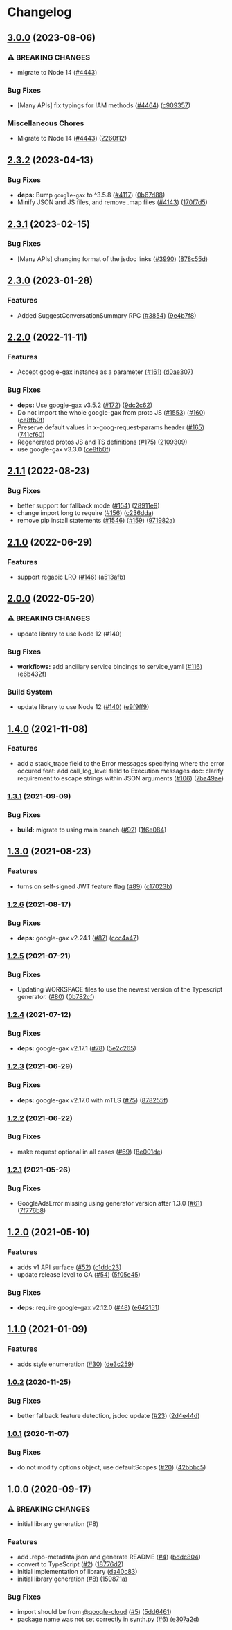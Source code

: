# Changelog

## [3.0.0](https://github.com/googleapis/google-cloud-node/compare/workflows-v2.3.2...workflows-v3.0.0) (2023-08-06)


### ⚠ BREAKING CHANGES

* migrate to Node 14 ([#4443](https://github.com/googleapis/google-cloud-node/issues/4443))

### Bug Fixes

* [Many APIs] fix typings for IAM methods ([#4464](https://github.com/googleapis/google-cloud-node/issues/4464)) ([c909357](https://github.com/googleapis/google-cloud-node/commit/c90935765ceee0eea6b9ce21a151707df142cf7d))


### Miscellaneous Chores

* Migrate to Node 14 ([#4443](https://github.com/googleapis/google-cloud-node/issues/4443)) ([2260f12](https://github.com/googleapis/google-cloud-node/commit/2260f12543d171bda95345e53475f5f0fdc45770))

## [2.3.2](https://github.com/googleapis/google-cloud-node/compare/workflows-v2.3.1...workflows-v2.3.2) (2023-04-13)


### Bug Fixes

* **deps:** Bump `google-gax` to ^3.5.8 ([#4117](https://github.com/googleapis/google-cloud-node/issues/4117)) ([0b67d88](https://github.com/googleapis/google-cloud-node/commit/0b67d883963643ce1b4f6d2ccd3e8d37adf6e029))
* Minify JSON and JS files, and remove .map files ([#4143](https://github.com/googleapis/google-cloud-node/issues/4143)) ([170f7d5](https://github.com/googleapis/google-cloud-node/commit/170f7d57b8fd344d182a8e758867b8124722eebc))

## [2.3.1](https://github.com/googleapis/google-cloud-node/compare/workflows-v2.3.0...workflows-v2.3.1) (2023-02-15)


### Bug Fixes

* [Many APIs] changing format of the jsdoc links ([#3990](https://github.com/googleapis/google-cloud-node/issues/3990)) ([878c55d](https://github.com/googleapis/google-cloud-node/commit/878c55d62af7e41e8d5050b081e4b79202b1b9cc))

## [2.3.0](https://github.com/googleapis/google-cloud-node/compare/workflows-v2.2.0...workflows-v2.3.0) (2023-01-28)


### Features

* Added SuggestConversationSummary RPC ([#3854](https://github.com/googleapis/google-cloud-node/issues/3854)) ([9e4b7f8](https://github.com/googleapis/google-cloud-node/commit/9e4b7f8d27dbb1ac011267f9b96ce90d2ff7a74b))

## [2.2.0](https://github.com/googleapis/nodejs-workflows/compare/v2.1.1...v2.2.0) (2022-11-11)


### Features

* Accept google-gax instance as a parameter ([#161](https://github.com/googleapis/nodejs-workflows/issues/161)) ([d0ae307](https://github.com/googleapis/nodejs-workflows/commit/d0ae307edf537b071b2425f718354414dcc1b3c4))


### Bug Fixes

* **deps:** Use google-gax v3.5.2 ([#172](https://github.com/googleapis/nodejs-workflows/issues/172)) ([9dc2c62](https://github.com/googleapis/nodejs-workflows/commit/9dc2c6267c90cc5d1273801645b182a73e745ff7))
* Do not import the whole google-gax from proto JS ([#1553](https://github.com/googleapis/nodejs-workflows/issues/1553)) ([#160](https://github.com/googleapis/nodejs-workflows/issues/160)) ([ce8fb0f](https://github.com/googleapis/nodejs-workflows/commit/ce8fb0f19788a4d7e95a3cdcc41432a7307e2275))
* Preserve default values in x-goog-request-params header ([#165](https://github.com/googleapis/nodejs-workflows/issues/165)) ([741cf60](https://github.com/googleapis/nodejs-workflows/commit/741cf608e1b775a7d9529bbb0a42029bcac7e752))
* Regenerated protos JS and TS definitions ([#175](https://github.com/googleapis/nodejs-workflows/issues/175)) ([2109309](https://github.com/googleapis/nodejs-workflows/commit/21093097fe481347737294d100ae9434a5c52845))
* use google-gax v3.3.0 ([ce8fb0f](https://github.com/googleapis/nodejs-workflows/commit/ce8fb0f19788a4d7e95a3cdcc41432a7307e2275))

## [2.1.1](https://github.com/googleapis/nodejs-workflows/compare/v2.1.0...v2.1.1) (2022-08-23)


### Bug Fixes

* better support for fallback mode ([#154](https://github.com/googleapis/nodejs-workflows/issues/154)) ([28911e9](https://github.com/googleapis/nodejs-workflows/commit/28911e9643f23783568b1a855792067b5ad8dde4))
* change import long to require ([#156](https://github.com/googleapis/nodejs-workflows/issues/156)) ([c236dda](https://github.com/googleapis/nodejs-workflows/commit/c236dda4b8c9d9098ded34119face5bfaa224552))
* remove pip install statements ([#1546](https://github.com/googleapis/nodejs-workflows/issues/1546)) ([#159](https://github.com/googleapis/nodejs-workflows/issues/159)) ([971982a](https://github.com/googleapis/nodejs-workflows/commit/971982aa6d8394f2ff08c19ed879074caedfe591))

## [2.1.0](https://github.com/googleapis/nodejs-workflows/compare/v2.0.0...v2.1.0) (2022-06-29)


### Features

* support regapic LRO ([#146](https://github.com/googleapis/nodejs-workflows/issues/146)) ([a513afb](https://github.com/googleapis/nodejs-workflows/commit/a513afb8499dd3e377b0c43ee31aeaacbf39c0e9))

## [2.0.0](https://github.com/googleapis/nodejs-workflows/compare/v1.4.0...v2.0.0) (2022-05-20)


### ⚠ BREAKING CHANGES

* update library to use Node 12 (#140)

### Bug Fixes

* **workflows:** add ancillary service bindings to service_yaml ([#116](https://github.com/googleapis/nodejs-workflows/issues/116)) ([e6b432f](https://github.com/googleapis/nodejs-workflows/commit/e6b432f51dfcff0249ac80f368705340218124f6))


### Build System

* update library to use Node 12 ([#140](https://github.com/googleapis/nodejs-workflows/issues/140)) ([e9f9ff9](https://github.com/googleapis/nodejs-workflows/commit/e9f9ff95d1c3374d98986cc3d13e011f760d406e))

## [1.4.0](https://www.github.com/googleapis/nodejs-workflows/compare/v1.3.1...v1.4.0) (2021-11-08)


### Features

* add a stack_trace field to the Error messages specifying where the error occured feat: add call_log_level field to Execution messages doc: clarify requirement to escape strings within JSON arguments ([#106](https://www.github.com/googleapis/nodejs-workflows/issues/106)) ([7ba49ae](https://www.github.com/googleapis/nodejs-workflows/commit/7ba49ae965a80e5a44e7add4d626524635c2f3e1))

### [1.3.1](https://www.github.com/googleapis/nodejs-workflows/compare/v1.3.0...v1.3.1) (2021-09-09)


### Bug Fixes

* **build:** migrate to using main branch ([#92](https://www.github.com/googleapis/nodejs-workflows/issues/92)) ([1f6e084](https://www.github.com/googleapis/nodejs-workflows/commit/1f6e084c99b648f9e02a5067ef6e7be4c04c1392))

## [1.3.0](https://www.github.com/googleapis/nodejs-workflows/compare/v1.2.6...v1.3.0) (2021-08-23)


### Features

* turns on self-signed JWT feature flag ([#89](https://www.github.com/googleapis/nodejs-workflows/issues/89)) ([c17023b](https://www.github.com/googleapis/nodejs-workflows/commit/c17023b8091a2372ff12ee8dd622bf1db82bcefa))

### [1.2.6](https://www.github.com/googleapis/nodejs-workflows/compare/v1.2.5...v1.2.6) (2021-08-17)


### Bug Fixes

* **deps:** google-gax v2.24.1 ([#87](https://www.github.com/googleapis/nodejs-workflows/issues/87)) ([ccc4a47](https://www.github.com/googleapis/nodejs-workflows/commit/ccc4a47846bbc6a8725a3abecf899cbacf6a10a6))

### [1.2.5](https://www.github.com/googleapis/nodejs-workflows/compare/v1.2.4...v1.2.5) (2021-07-21)


### Bug Fixes

* Updating WORKSPACE files to use the newest version of the Typescript generator. ([#80](https://www.github.com/googleapis/nodejs-workflows/issues/80)) ([0b782cf](https://www.github.com/googleapis/nodejs-workflows/commit/0b782cff0eddcd158fcbd272c76e54e35b6d336c))

### [1.2.4](https://www.github.com/googleapis/nodejs-workflows/compare/v1.2.3...v1.2.4) (2021-07-12)


### Bug Fixes

* **deps:** google-gax v2.17.1 ([#78](https://www.github.com/googleapis/nodejs-workflows/issues/78)) ([5e2c265](https://www.github.com/googleapis/nodejs-workflows/commit/5e2c2659d25c2927db2e93091ccd426909a079e5))

### [1.2.3](https://www.github.com/googleapis/nodejs-workflows/compare/v1.2.2...v1.2.3) (2021-06-29)


### Bug Fixes

* **deps:** google-gax v2.17.0 with mTLS ([#75](https://www.github.com/googleapis/nodejs-workflows/issues/75)) ([878255f](https://www.github.com/googleapis/nodejs-workflows/commit/878255f1c9e8be666f469eb35d486efa6ebb3e20))

### [1.2.2](https://www.github.com/googleapis/nodejs-workflows/compare/v1.2.1...v1.2.2) (2021-06-22)


### Bug Fixes

* make request optional in all cases ([#69](https://www.github.com/googleapis/nodejs-workflows/issues/69)) ([8e001de](https://www.github.com/googleapis/nodejs-workflows/commit/8e001de596a68c4705086ece713f1c8712462739))

### [1.2.1](https://www.github.com/googleapis/nodejs-workflows/compare/v1.2.0...v1.2.1) (2021-05-26)


### Bug Fixes

* GoogleAdsError missing using generator version after 1.3.0 ([#61](https://www.github.com/googleapis/nodejs-workflows/issues/61)) ([7f776b8](https://www.github.com/googleapis/nodejs-workflows/commit/7f776b893eaac71b35512be32c13f7c1e5f00cde))

## [1.2.0](https://www.github.com/googleapis/nodejs-workflows/compare/v1.1.0...v1.2.0) (2021-05-10)


### Features

* adds v1 API surface  ([#52](https://www.github.com/googleapis/nodejs-workflows/issues/52)) ([c1ddc23](https://www.github.com/googleapis/nodejs-workflows/commit/c1ddc237ea9965881176d93b3fe678da260fc4fc))
* update release level to GA ([#54](https://www.github.com/googleapis/nodejs-workflows/issues/54)) ([5f05e45](https://www.github.com/googleapis/nodejs-workflows/commit/5f05e45f113756f5727fcd4a900652dd51bdb8ac))


### Bug Fixes

* **deps:** require google-gax v2.12.0 ([#48](https://www.github.com/googleapis/nodejs-workflows/issues/48)) ([e642151](https://www.github.com/googleapis/nodejs-workflows/commit/e6421515b0a34ed1e9e5290c7fafe6fb7ad7390e))

## [1.1.0](https://www.github.com/googleapis/nodejs-workflows/compare/v1.0.2...v1.1.0) (2021-01-09)


### Features

* adds style enumeration ([#30](https://www.github.com/googleapis/nodejs-workflows/issues/30)) ([de3c259](https://www.github.com/googleapis/nodejs-workflows/commit/de3c259d08dae7edd775310c0db35fa089f58db3))

### [1.0.2](https://www.github.com/googleapis/nodejs-workflows/compare/v1.0.1...v1.0.2) (2020-11-25)


### Bug Fixes

* better fallback feature detection, jsdoc update ([#23](https://www.github.com/googleapis/nodejs-workflows/issues/23)) ([2d4e44d](https://www.github.com/googleapis/nodejs-workflows/commit/2d4e44d789185b02735acb295c2431d9f02441e5))

### [1.0.1](https://www.github.com/googleapis/nodejs-workflows/compare/v1.0.0...v1.0.1) (2020-11-07)


### Bug Fixes

* do not modify options object, use defaultScopes ([#20](https://www.github.com/googleapis/nodejs-workflows/issues/20)) ([42bbbc5](https://www.github.com/googleapis/nodejs-workflows/commit/42bbbc51d0445b49ac80ec435e8ac2b38455d8ee))

## 1.0.0 (2020-09-17)


### ⚠ BREAKING CHANGES

* initial library generation (#8)

### Features

* add .repo-metadata.json and generate README ([#4](https://www.github.com/googleapis/nodejs-workflows/issues/4)) ([bddc804](https://www.github.com/googleapis/nodejs-workflows/commit/bddc80498f96dca332f06cc9f3f352d1569b177f))
* convert to TypeScript ([#2](https://www.github.com/googleapis/nodejs-workflows/issues/2)) ([18776d2](https://www.github.com/googleapis/nodejs-workflows/commit/18776d2192c7a6bff80d908c43511eba45d9b76d))
* initial implementation of library ([da40c83](https://www.github.com/googleapis/nodejs-workflows/commit/da40c838dffb7307775bfdd3859bdf8e12998bc5))
* initial library generation ([#8](https://www.github.com/googleapis/nodejs-workflows/issues/8)) ([159871a](https://www.github.com/googleapis/nodejs-workflows/commit/159871a2b5fb24bae7d5b830b6e9f39e75405591))


### Bug Fixes

* import should be from [@google-cloud](https://www.github.com/google-cloud) ([#5](https://www.github.com/googleapis/nodejs-workflows/issues/5)) ([5dd6461](https://www.github.com/googleapis/nodejs-workflows/commit/5dd6461833e2d555dbae0572c7cccef00f5df40e))
* package name was not set correctly in synth.py ([#6](https://www.github.com/googleapis/nodejs-workflows/issues/6)) ([e307a2d](https://www.github.com/googleapis/nodejs-workflows/commit/e307a2d85bc3953afae5a9098db761fa908c1c7c))
